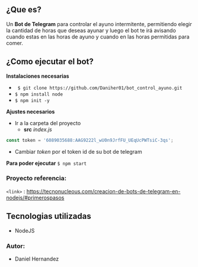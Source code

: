 ## ¿Que es?

Un **Bot de Telegram**  para controlar el ayuno intermitente, permitiendo elegir la cantidad de horas que deseas ayunar y luego el bot te irá avisando
cuando estas en las horas de ayuno y cuando en las horas permitidas para comer.


## ¿Como ejecutar el bot?
**Instalaciones necesarias**
- ` $ git clone https://github.com/Daniher01/bot_control_ayuno.git`
- `$ npm install node`
- `$ npm init -y`

**Ajustes necesarios**
- Ir a la carpeta del proyecto
	+ **src**
	 	*index.js*
```javascript
const token = '6089035688:AAG9222l_wU0n9JrfFU_UEqUcPWTsiC-3qs';
```
- Cambiar *token* por el token id de su bot de telegram

**Para poder ejecutar**
`$ npm start`

### Proyecto referencia:
`<link>` : <https://tecnonucleous.com/creacion-de-bots-de-telegram-en-nodejs/#primerospasos>

## Tecnologias utilizadas
- NodeJS

### Autor: 
- Daniel Hernandez
